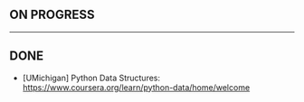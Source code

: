 ## ON PROGRESS
---
## DONE
* [UMichigan] Python Data Structures: https://www.coursera.org/learn/python-data/home/welcome
